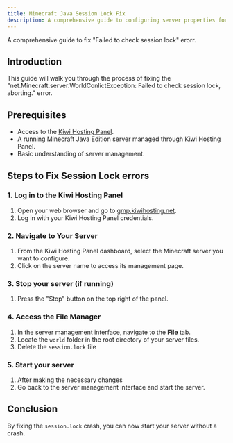 ```yaml
---
title: Minecraft Java Session Lock Fix
description: A comprehensive guide to configuring server properties for Minecraft Java Edition using Kiwi Hosting Panel.
---
```


A comprehensive guide to fix "Failed to check session lock" erorr.

## Introduction

This guide will walk you through the process of fixing the "net.Minecraft.server.WorldConlictException: Failed to check session lock, aborting." error.

## Prerequisites

-   Access to the [Kiwi Hosting Panel](https://gmp.kiwihosting.net).
-   A running Minecraft Java Edition server managed through Kiwi Hosting Panel.
-   Basic understanding of server management.

## Steps to Fix Session Lock errors

### 1. Log in to the Kiwi Hosting Panel

1. Open your web browser and go to [gmp.kiwihosting.net](https://gmp.kiwihosting.net).
2. Log in with your Kiwi Hosting Panel credentials.

### 2. Navigate to Your Server

1. From the Kiwi Hosting Panel dashboard, select the Minecraft server you want to configure.
2. Click on the server name to access its management page.

### 3. Stop your server (if running)

1. Press the "Stop" button on the top right of the panel.

### 4. Access the File Manager

1. In the server management interface, navigate to the **File** tab.
2. Locate the `world` folder in the root directory of your server files.
3. Delete the `session.lock` file

### 5. Start your server

1. After making the necessary changes
2. Go back to the server management interface and start the server.

## Conclusion

By fixing the `session.lock` crash, you can now start your server without a crash.
